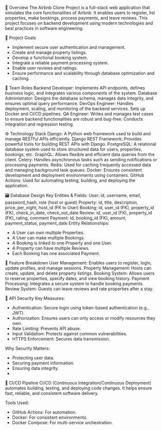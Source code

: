🚀 Overview
The Airbnb Clone Project is a full-stack web application that simulates the core functionalities of Airbnb. It enables users to register, list properties, make bookings, process payments, and leave reviews. This project focuses on backend development using modern technologies and best practices in software engineering.

🎯 Project Goals
- Implement secure user authentication and management.
- Create and manage property listings.
- Develop a functional booking system.
- Integrate a reliable payment processing system.
- Enable user reviews and ratings.
- Ensure performance and scalability through database optimization and caching.
  
👥 Team Roles
Backend Developer: Implements API endpoints, defines business logic, and integrates various components of the system.
Database Administrator: Designs the database schema, manages data integrity, and ensures optimal query performance.
DevOps Engineer: Handles deployment, scaling, and monitoring of the backend services. Sets up Docker and CI/CD pipelines.
QA Engineer: Writes and manages test cases to ensure backend functionalities are robust and bug-free. Conducts integration and regression testing.

⚙️ Technology Stack
Django: A Python web framework used to build and manage RESTful APIs efficiently.
Django REST Framework: Provides powerful tools for building REST APIs with Django.
PostgreSQL: A relational database system used to store structured data for users, properties, bookings, etc.
GraphQL: Allows flexible and efficient data queries from the client.
Celery: Handles asynchronous tasks such as sending notifications or processing payments.
Redis: Used for caching frequently accessed data and managing background task queues.
Docker: Ensures consistent development and deployment environments using containers.
GitHub Actions: Used for automating testing, building, and deploying the application.

🗃️ Database Design
Key Entities & Fields:
User: id, username, email, password_hash, role (host or guest)
Property: id, title, description, price_per_night, host_id (FK to User)
Booking: id, user_id (FK), property_id (FK), check_in_date, check_out_date
Review: id, user_id (FK), property_id (FK), rating, comment
Payment: id, booking_id (FK), amount, payment_status, payment_date
Entity Relationships:
- A User can own multiple Properties.
- A User can make multiple Bookings.
- A Booking is linked to one Property and one User.
- A Property can have multiple Reviews.
- Each Booking has one associated Payment.
  
🧩 Feature Breakdown
User Management: Enables users to register, login, update profiles, and manage sessions.
Property Management: Hosts can create, update, and delete property listings.
Booking System: Allows users to reserve properties, specify dates, and view booking history.
Payment Processing: Integrates a secure system to handle booking payments.
Review System: Guests can leave reviews and rate properties after a stay.

🔐 API Security
Key Measures:
- Authentication: Secure login using token-based authentication (e.g., JWT).
- Authorization: Ensures users can only access or modify resources they own.
- Rate Limiting: Prevents API abuse.
- Input Validation: Protects against common vulnerabilities.
- HTTPS Enforcement: Secures data transmission.

Why Security Matters:
- Protecting user data.
- Securing payment information.
- Ensuring data integrity.
- 
🔁 CI/CD Pipeline
CI/CD (Continuous Integration/Continuous Deployment) automates building, testing, and deploying code changes. It helps ensure fast, reliable, and consistent software delivery.

Tools Used:
- GitHub Actions: For automation.
- Docker: For consistent environments.
- Docker Compose: For multi-service orchestration.
